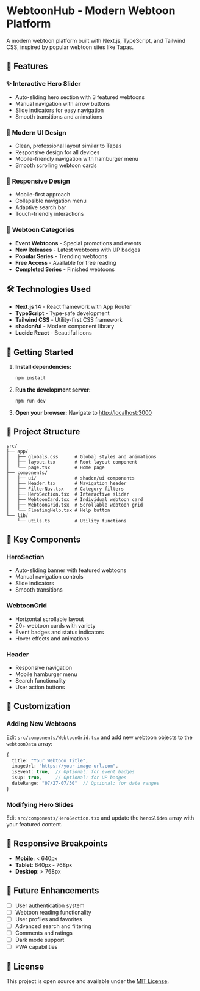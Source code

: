 # WebtoonHub - Modern Webtoon Platform

A modern webtoon platform built with Next.js, TypeScript, and Tailwind CSS, inspired by popular webtoon sites like Tapas.

## 🚀 Features

### ✨ **Interactive Hero Slider**
- Auto-sliding hero section with 3 featured webtoons
- Manual navigation with arrow buttons
- Slide indicators for easy navigation
- Smooth transitions and animations

### 🎨 **Modern UI Design**
- Clean, professional layout similar to Tapas
- Responsive design for all devices
- Mobile-friendly navigation with hamburger menu
- Smooth scrolling webtoon cards

### 📱 **Responsive Design**
- Mobile-first approach
- Collapsible navigation menu
- Adaptive search bar
- Touch-friendly interactions

### 🎯 **Webtoon Categories**
- **Event Webtoons** - Special promotions and events
- **New Releases** - Latest webtoons with UP badges
- **Popular Series** - Trending webtoons
- **Free Access** - Available for free reading
- **Completed Series** - Finished webtoons

## 🛠 **Technologies Used**

- **Next.js 14** - React framework with App Router
- **TypeScript** - Type-safe development
- **Tailwind CSS** - Utility-first CSS framework
- **shadcn/ui** - Modern component library
- **Lucide React** - Beautiful icons

## 🚀 **Getting Started**

1. **Install dependencies:**
   ```bash
   npm install
   ```

2. **Run the development server:**
   ```bash
   npm run dev
   ```

3. **Open your browser:**
   Navigate to [http://localhost:3000](http://localhost:3000)

## 📁 **Project Structure**

```
src/
├── app/
│   ├── globals.css      # Global styles and animations
│   ├── layout.tsx       # Root layout component
│   └── page.tsx         # Home page
├── components/
│   ├── ui/              # shadcn/ui components
│   ├── Header.tsx       # Navigation header
│   ├── FilterNav.tsx    # Category filters
│   ├── HeroSection.tsx  # Interactive slider
│   ├── WebtoonCard.tsx  # Individual webtoon card
│   ├── WebtoonGrid.tsx  # Scrollable webtoon grid
│   └── FloatingHelp.tsx # Help button
└── lib/
    └── utils.ts         # Utility functions
```

## 🎨 **Key Components**

### **HeroSection**
- Auto-sliding banner with featured webtoons
- Manual navigation controls
- Slide indicators
- Smooth transitions

### **WebtoonGrid**
- Horizontal scrollable layout
- 20+ webtoon cards with variety
- Event badges and status indicators
- Hover effects and animations

### **Header**
- Responsive navigation
- Mobile hamburger menu
- Search functionality
- User action buttons

## 🔧 **Customization**

### **Adding New Webtoons**
Edit `src/components/WebtoonGrid.tsx` and add new webtoon objects to the `webtoonData` array:

```typescript
{
  title: "Your Webtoon Title",
  imageUrl: "https://your-image-url.com",
  isEvent: true,  // Optional: for event badges
  isUp: true,     // Optional: for UP badges
  dateRange: "07/27-07/30"  // Optional: for date ranges
}
```

### **Modifying Hero Slides**
Edit `src/components/HeroSection.tsx` and update the `heroSlides` array with your featured content.

## 📱 **Responsive Breakpoints**

- **Mobile**: < 640px
- **Tablet**: 640px - 768px
- **Desktop**: > 768px

## 🎯 **Future Enhancements**

- [ ] User authentication system
- [ ] Webtoon reading functionality
- [ ] User profiles and favorites
- [ ] Advanced search and filtering
- [ ] Comments and ratings
- [ ] Dark mode support
- [ ] PWA capabilities

## 📄 **License**

This project is open source and available under the [MIT License](LICENSE).
